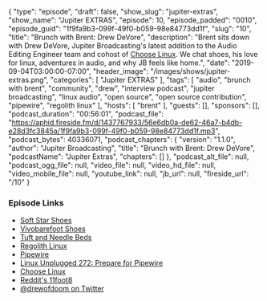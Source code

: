 {
  "type": "episode",
  "draft": false,
  "show_slug": "jupiter-extras",
  "show_name": "Jupiter EXTRAS",
  "episode": 10,
  "episode_padded": "0010",
  "episode_guid": "1f9fa9b3-099f-49f0-b059-98e84773dd1f",
  "slug": "10",
  "title": "Brunch with Brent: Drew DeVore",
  "description": "Brent sits down with Drew DeVore, Jupiter Broadcasting's latest addition to the Audio Editing Engineer team and cohost of [Choose Linux](https://chooselinux.show/). We chat shoes, his love for linux, adventures in audio, and why JB feels like home.",
  "date": "2019-09-04T03:00:00-07:00",
  "header_image": "/images/shows/jupiter-extras.png",
  "categories": [
    "Jupiter EXTRAS"
  ],
  "tags": [
    "audio",
    "brunch with brent",
    "community",
    "drew",
    "interview podcast",
    "jupiter broadcasting",
    "linux audio",
    "open source",
    "open source contribution",
    "pipewire",
    "regolith linux"
  ],
  "hosts": [
    "brent"
  ],
  "guests": [],
  "sponsors": [],
  "podcast_duration": "00:56:01",
  "podcast_file": "https://aphid.fireside.fm/d/1437767933/56e6db0a-de62-46a7-b4db-e28d3fc3845a/1f9fa9b3-099f-49f0-b059-98e84773dd1f.mp3",
  "podcast_bytes": 40336071,
  "podcast_chapters": {
    "version": "1.1.0",
    "author": "Jupiter Broadcasting",
    "title": "Brunch with Brent: Drew DeVore",
    "podcastName": "Jupiter Extras",
    "chapters": []
  },
  "podcast_alt_file": null,
  "podcast_ogg_file": null,
  "video_file": null,
  "video_hd_file": null,
  "video_mobile_file": null,
  "youtube_link": null,
  "jb_url": null,
  "fireside_url": "/10"
}


### Episode Links

  * [Soft Star Shoes](https://www.softstarshoes.com/ "Soft Star Shoes")
  * [Vivobarefoot Shoes](https://www.vivobarefoot.com/ "Vivobarefoot Shoes")
  * [Tuft and Needle Beds](https://www.tuftandneedle.com/ "Tuft and Needle Beds")
  * [Regolith Linux](https://regolith-linux.org/ "Regolith Linux")
  * [Pipewire](https://pipewire.org/ "Pipewire")
  * [Linux Unplugged 272: Prepare for Pipewire](https://linuxunplugged.com/272 "Linux Unplugged 272: Prepare for Pipewire")
  * [Choose Linux](https://chooselinux.show/ "Choose Linux")
  * [Reddit's 11foot8](https://www.reddit.com/r/11foot8/ "Reddit's 11foot8")
  * [@drewofdoom on Twitter](https://twitter.com/drewofdoom/ "@drewofdoom on Twitter")


